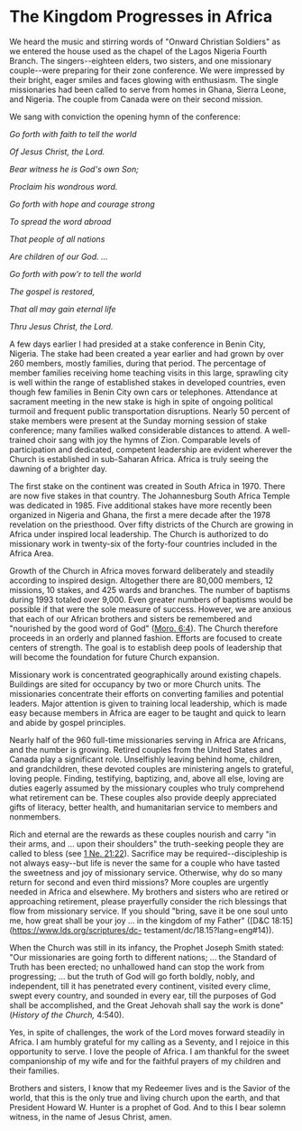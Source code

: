 # The Kingdom Progresses in Africa

We heard the music and stirring words of "Onward Christian Soldiers" as we
entered the house used as the chapel of the Lagos Nigeria Fourth Branch. The
singers--eighteen elders, two sisters, and one missionary couple--were
preparing for their zone conference. We were impressed by their bright, eager
smiles and faces glowing with enthusiasm. The single missionaries had been
called to serve from homes in Ghana, Sierra Leone, and Nigeria. The couple
from Canada were on their second mission.

We sang with conviction the opening hymn of the conference:

_Go forth with faith to tell the world_

_Of Jesus Christ, the Lord._

_Bear witness he is God's own Son;_

_Proclaim his wondrous word._

_Go forth with hope and courage strong_

_To spread the word abroad_

_That people of all nations_

_Are children of our God. ..._

_Go forth with pow'r to tell the world_

_The gospel is restored,_

_That all may gain eternal life_

_Thru Jesus Christ, the Lord._

A few days earlier I had presided at a stake conference in Benin City,
Nigeria. The stake had been created a year earlier and had grown by over 260
members, mostly families, during that period. The percentage of member
families receiving home teaching visits in this large, sprawling city is well
within the range of established stakes in developed countries, even though few
families in Benin City own cars or telephones. Attendance at sacrament meeting
in the new stake is high in spite of ongoing political turmoil and frequent
public transportation disruptions. Nearly 50 percent of stake members were
present at the Sunday morning session of stake conference; many families
walked considerable distances to attend. A well-trained choir sang with joy
the hymns of Zion. Comparable levels of participation and dedicated, competent
leadership are evident wherever the Church is established in sub-Saharan
Africa. Africa is truly seeing the dawning of a brighter day.

The first stake on the continent was created in South Africa in 1970. There
are now five stakes in that country. The Johannesburg South Africa Temple was
dedicated in 1985. Five additional stakes have more recently been organized in
Nigeria and Ghana, the first a mere decade after the 1978 revelation on the
priesthood. Over fifty districts of the Church are growing in Africa under
inspired local leadership. The Church is authorized to do missionary work in
twenty-six of the forty-four countries included in the Africa Area.

Growth of the Church in Africa moves forward deliberately and steadily
according to inspired design. Altogether there are 80,000 members, 12
missions, 10 stakes, and 425 wards and branches. The number of baptisms during
1993 totaled over 9,000. Even greater numbers of baptisms would be possible if
that were the sole measure of success. However, we are anxious that each of
our African brothers and sisters be remembered and "nourished by the good word
of God" ([Moro.
6:4](https://www.lds.org/scriptures/bofm/moro/6.4?lang=eng#3)). The Church
therefore proceeds in an orderly and planned fashion. Efforts are focused to
create centers of strength. The goal is to establish deep pools of leadership
that will become the foundation for future Church expansion.

Missionary work is concentrated geographically around existing chapels.
Buildings are sited for occupancy by two or more Church units. The
missionaries concentrate their efforts on converting families and potential
leaders. Major attention is given to training local leadership, which is made
easy because members in Africa are eager to be taught and quick to learn and
abide by gospel principles.

Nearly half of the 960 full-time missionaries serving in Africa are Africans,
and the number is growing. Retired couples from the United States and Canada
play a significant role. Unselfishly leaving behind home, children, and
grandchildren, these devoted couples are ministering angels to grateful,
loving people. Finding, testifying, baptizing, and, above all else, loving are
duties eagerly assumed by the missionary couples who truly comprehend what
retirement can be. These couples also provide deeply appreciated gifts of
literacy, better health, and humanitarian service to members and nonmembers.

Rich and eternal are the rewards as these couples nourish and carry "in their
arms, and ... upon their shoulders" the truth-seeking people they are called to
bless (see [1 Ne.
21:22](https://www.lds.org/scriptures/bofm/1-ne/21.22?lang=eng#21)). Sacrifice
may be required--discipleship is not always easy--but life is never the same
for a couple who have tasted the sweetness and joy of missionary service.
Otherwise, why do so many return for second and even third missions? More
couples are urgently needed in Africa and elsewhere. My brothers and sisters
who are retired or approaching retirement, please prayerfully consider the
rich blessings that flow from missionary service. If you should "bring, save
it be one soul unto me, how great shall be your joy ... in the kingdom of my
Father" ([D&amp;C 18:15](https://www.lds.org/scriptures/dc-
testament/dc/18.15?lang=eng#14)).

When the Church was still in its infancy, the Prophet Joseph Smith stated:
"Our missionaries are going forth to different nations; ... the Standard of
Truth has been erected; no unhallowed hand can stop the work from progressing;
... but the truth of God will go forth boldly, nobly, and independent, till it
has penetrated every continent, visited every clime, swept every country, and
sounded in every ear, till the purposes of God shall be accomplished, and the
Great Jehovah shall say the work is done" (_History of the Church,_ 4:540).

Yes, in spite of challenges, the work of the Lord moves forward steadily in
Africa. I am humbly grateful for my calling as a Seventy, and I rejoice in
this opportunity to serve. I love the people of Africa. I am thankful for the
sweet companionship of my wife and for the faithful prayers of my children and
their families.

Brothers and sisters, I know that my Redeemer lives and is the Savior of the
world, that this is the only true and living church upon the earth, and that
President Howard W. Hunter is a prophet of God. And to this I bear solemn
witness, in the name of Jesus Christ, amen.

